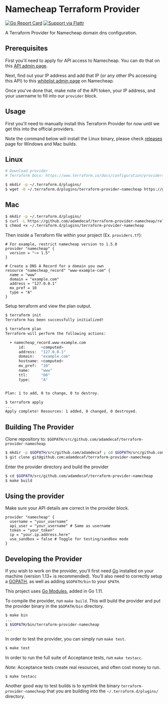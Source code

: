 Namecheap Terraform Provider
==================

[![Go Report Card](https://goreportcard.com/badge/github.com/adamdecaf/terraform-provider-namecheap)](https://goreportcard.com/report/github.com/adamdecaf/terraform-provider-namecheap)
[![Support via Flattr](https://button.flattr.com/flattr-badge-large.png)](https://flattr.com/@adamdecaf)

A Terraform Provider for Namecheap domain dns configuration.

Prerequisites
---------------------

First you'll need to apply for API access to Namecheap. You can do that on this [API admin page](https://ap.www.namecheap.com/settings/tools/apiaccess/).

Next, find out your IP address and add that IP (or any other IPs accessing this API) to this [whitelist admin page](https://ap.www.namecheap.com/settings/tools/apiaccess/whitelisted-ips) on Namecheap.

Once you've done that, make note of the API token, your IP address, and your username to fill into our `provider` block.

Usage
---------------------

First you'll need to manually install this Terraform Provider for now until we get this into the official providers.

Note the command below will install the Linux binary, please check [releases](https://github.com/adamdecaf/terraform-provider-namecheap/releases) page for Windows and Mac builds.

## Linux

```bash
# Download provider
# Terraform Docs: https://www.terraform.io/docs/configuration/providers.html#third-party-plugins

$ mkdir -p ~/.terraform.d/plugins/
$ wget -O ~/.terraform.d/plugins/terraform-provider-namecheap https://github.com/adamdecaf/terraform-provider-namecheap/releases/download/1.5.0/terraform-provider-namecheap-linux-amd64
```

## Mac

```bash
$ mkdir -p ~/.terraform.d/plugins/
$ curl -L https://github.com/adamdecaf/terraform-provider-namecheap/releases/download/1.5.0/terraform-provider-namecheap-osx-amd64 > ~/.terraform.d/plugins/terraform-provider-namecheap
$ chmod +x ~/.terraform.d/plugins/terraform-provider-namecheap
```

Then inside a Terraform file within your project (Ex. `providers.tf`):

```hcl
# For example, restrict namecheap version to 1.5.0
provider "namecheap" {
  version = "~> 1.5"
}

# Create a DNS A Record for a domain you own
resource "namecheap_record" "www-example-com" {
  name = "www"
  domain = "example.com"
  address = "127.0.0.1"
  mx_pref = 10
  type = "A"
}
```

Setup terraform and view the plan output.

```bash
$ terraform init
Terraform has been successfully initialized!

$ terraform plan
Terraform will perform the following actions:

  + namecheap_record.www-example.com
      id:       <computed>
      address:  "127.0.0.1"
      domain:   "example.com"
      hostname: <computed>
      mx_pref:  "10"
      name:     "www"
      ttl:      "60"
      type:     "A"


Plan: 1 to add, 0 to change, 0 to destroy.

$ terraform apply
...
Apply complete! Resources: 1 added, 0 changed, 0 destroyed.
```

Building The Provider
---------------------

Clone repository to: `$GOPATH/src/github.com/adamdecaf/terraform-provider-namecheap`

```bash
$ mkdir -p $GOPATH/src/github.com/adamdecaf ; cd $GOPATH/src/github.com/adamdecaf
$ git clone git@github.com:adamdecaf/terraform-provider-namecheap
```

Enter the provider directory and build the provider

```bash
$ cd $GOPATH/src/github.com/adamdecaf/terraform-provider-namecheap
$ make build
```

Using the provider
----------------------

Make sure your API details are correct in the provider block.

```hcl
provider "namecheap" {
  username = "your_username"
  api_user = "your_username" # Same as username
  token = "your_token"
  ip = "your.ip.address.here"
  use_sandbox = false # Toggle for testing/sandbox mode
}
```

Developing the Provider
---------------------------

If you wish to work on the provider, you'll first need [Go](http://www.golang.org) installed on your machine (version 1.13+ is recommended). You'll also need to correctly setup a [GOPATH](http://golang.org/doc/code.html#GOPATH), as well as adding `$GOPATH/bin` to your `$PATH`.

This project uses [Go Modules](https://github.com/golang/go/wiki/Modules), added in Go 1.11.

To compile the provider, run `make build`. This will build the provider and put the provider binary in the `$GOPATH/bin` directory.

```bash
$ make bin
...
$ $GOPATH/bin/terraform-provider-namecheap
...
```

In order to test the provider, you can simply run `make test`.

```bash
$ make test
```

In order to run the full suite of Acceptance tests, run `make testacc`.

*Note:* Acceptance tests create real resources, and often cost money to run.

```bash
$ make testacc
```

Another good way to test builds is to symlink the binary `terraform-provider-namecheap` that you are building into the `~/.terraform.d/plugins/` directory.
